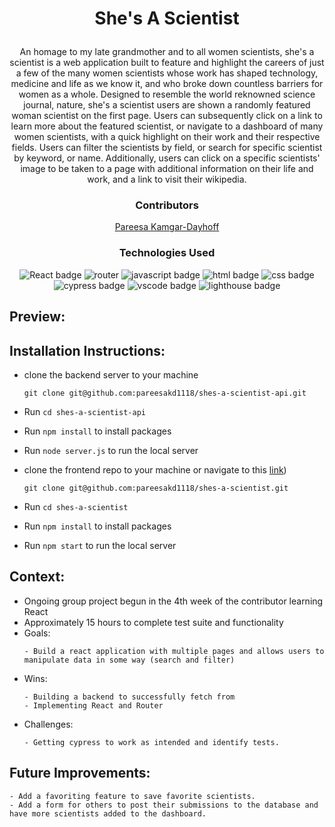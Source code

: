 # <p align="center">She's A Scientist</p>

<p align="center">An homage to my late grandmother and to all women scientists, she's a scientist is a web application built to feature and highlight the careers of just a few of the many women scientists whose work has shaped technology, medicine and life as we know it, and who broke down countless barriers for women as a whole. Designed to resemble the world reknowned science journal, nature, she's a scientist users are shown a randomly featured woman scientist on the first page. Users can subsequently click on a link to learn more about the featured scientist, or navigate to a dashboard of many women scientists, with a quick highlight on their work and their respective fields. Users can filter the scientists by field, or search for specific scientist by keyword, or name. Additionally, users can click on a specific scientists' image to be taken to a page with additional information on their life and work, and a link to visit their wikipedia.</p>

### <p align="center">Contributors</p>
<div align="center">

 [Pareesa Kamgar-Dayhoff](https://github.com/pareesakd1118)

</div>

### <p align="center">Technologies Used</p>
<div align="center">
  <img src="https://img.shields.io/badge/React-61DAFB?logo=react&logoColor=000&style=for-the-badge" alt="React badge">
  <img src="https://img.shields.io/badge/React%20Router-CA4245?logo=reactrouter&logoColor=fff&style=for-the-badge" alt="router">
  <img src="https://img.shields.io/badge/JavaScript-F7DF1E?logo=javascript&logoColor=000&style=for-the-badge" alt="javascript badge">
  <img src="https://img.shields.io/badge/HTML5-E34F26?logo=html5&logoColor=fff&style=for-the-badge" alt="html badge">
  <img src="https://img.shields.io/badge/CSS3-1572B6?logo=css3&logoColor=fff&style=for-the-badge" alt="css badge">
  <img src="https://img.shields.io/badge/Cypress-69D3A7?logo=cypress&logoColor=fff&style=for-the-badge" alt="cypress badge">
  <img src="https://img.shields.io/badge/Visual%20Studio%20Code-007ACC?logo=visualstudiocode&logoColor=fff&style=for-the-badge" alt="vscode badge">
  <img src="https://img.shields.io/badge/Lighthouse-F44B21?logo=lighthouse&logoColor=fff&style=for-the-badge" alt="lighthouse badge">
</div>

## Preview:
<div align="center">






</div>

## Installation Instructions:
- clone the backend server to your machine
    
    ```
    git clone git@github.com:pareesakd1118/shes-a-scientist-api.git
    ```
    
- Run `cd shes-a-scientist-api`
- Run `npm install` to install packages
- Run `node server.js` to run the local server
- clone the frontend repo to your machine or navigate to this [link](https://she-s-a-scientist-deploy.vercel.app/))   
    ```
    git clone git@github.com:pareesakd1118/shes-a-scientist.git
    ```
- Run `cd shes-a-scientist`
- Run `npm install` to install packages
- Run `npm start` to run the local server  

## Context:
<!-- wins, challenges, time spent, etc -->
- Ongoing group project begun in the 4th week of the contributor learning React
- Approximately 15 hours to complete test suite and functionality
- Goals:
  ```
  - Build a react application with multiple pages and allows users to manipulate data in some way (search and filter)
  ```
- Wins:
  ```
  - Building a backend to successfully fetch from
  - Implementing React and Router
  ```
- Challenges:
  ```
  - Getting cypress to work as intended and identify tests. 
  ```

## Future Improvements:
  ```
  - Add a favoriting feature to save favorite scientists.
  - Add a form for others to post their submissions to the database and have more scientists added to the dashboard. 
  ```
